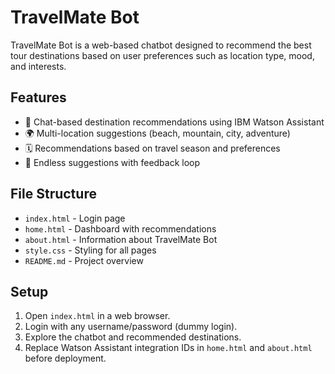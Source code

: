 # TravelMate Bot

TravelMate Bot is a web-based chatbot designed to recommend the best tour destinations based on user preferences such as location type, mood, and interests.

## Features
- 🤖 Chat-based destination recommendations using IBM Watson Assistant
- 🌍 Multi-location suggestions (beach, mountain, city, adventure)
- 🗓 Recommendations based on travel season and preferences
- 🔄 Endless suggestions with feedback loop

## File Structure
- `index.html` - Login page
- `home.html` - Dashboard with recommendations
- `about.html` - Information about TravelMate Bot
- `style.css` - Styling for all pages
- `README.md` - Project overview

## Setup
1. Open `index.html` in a web browser.
2. Login with any username/password (dummy login).
3. Explore the chatbot and recommended destinations.
4. Replace Watson Assistant integration IDs in `home.html` and `about.html` before deployment.

